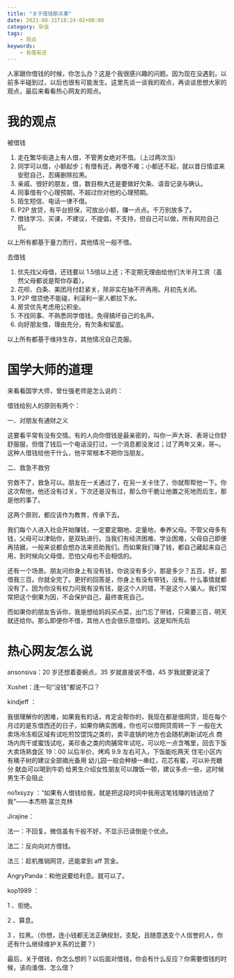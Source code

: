 ```yaml
---
title: "关于借钱那点事"
date: 2021-08-31T18:24:02+08:00
category: 杂谈
tags:
    - 观点
keywords:
    - 有借有还
---
```


人家跟你借钱的时候，你怎么办？这是个我很感兴趣的问题。因为现在没遇到，以前多半碰到过，以后也很有可能发生。这里先谈一谈我的观点，再谈谈思想大家的观点，最后来看看热心网友的观点。



# 我的观点

被借钱

1. 走在繁华街道上有人借，不管男女绝对不借。（上过两次当）
2. 同学可以借，小额起步；有借有还，再借不难；小都还不起，就以昔日情谊来安慰自己，忍痛删除拉黑。
3. 亲戚、很好的朋友，借，数目稍大还是要做好欠条、语音记录与确认。
4. 同事借有个心理预期，不超过你对他的心理预期。
5. 陌生短信、电话一律不借。
6. P2P 放贷，有平台担保，可放出小额，赚一点点。千万别放多了。
7. 借钱学习、买课，不建议，不提倡，不支持，但自己可以做，所有风险自己抗。

以上所有都基于量力而行，其他情况一般不借。



去借钱

1. 优先找父母借，还钱要以 1.5倍以上还；不定期无理由给他们大半月工资（虽然父母都说是帮你存着）。
2. 花呗、白条、美团月付赶紧关，除非实在抽不开再用。月初先关闭。
3. P2P 借贷绝不能碰，利滚利一家人都拉下水。
4. 房贷优先考虑用公积金。
5. 不找同事、不熟悉同学借钱，免得搞坏自己的名声。
6. 向好朋友借，理由充分，有欠条和留底。

以上所有都基于维持生存，其他情况自己克服。

# 国学大师的道理

来看看国学大师，曾仕强老师是怎么说的：



借钱给别人的原则有两个：

一、对朋友有通财之义

这要看平常有没有交情。有的人向你借钱是最亲密的，叫你一声大哥、表哥让你舒舒服服，但借了钱后一个电话没打过，一个消息都没发过；过了两年又来，哥~。这种人借钱给他干什么，他平常根本不把你当朋友。



二、救急不救穷

穷救不了，救急可以。朋友在一关通过了，在另一关卡住了，你就帮帮他一下。你这次帮他，他还没有过关，下次还是没有过，那么你干脆让他置之死地而后生，那是他的事了。



这两个原则，都应该作为教育，传承下去。



我们每个人进入社会开始赚钱，一定要定期地、定量地，奉养父母。不管父母多有钱，父母可以津贴你，是双轨进行。当我们有经济困难、学业困难，父母自己即便再拮据，一般来说都会想办法来资助我们。而如果我们赚了钱，都自己藏起来自己用，到时候向父母借，恐怕父母也不会相信的。



还有一个场景。朋友问你身上有没有钱，你说没有多少，那是多少？五百，好，那借我三百。你就全完了。更好的回答是，你身上有没有带钱，没有。什么事情就都没有了。因为你没有权力问我有没有钱，是这个人的错，不是这个人骗人。我们常常把这个倒果为因，不会保护自己，最终害死自己。



而如果你的朋友告诉你，我是想给妈妈买点菜，出门忘了带钱，只需要三百，明天就还给你。那么即便你不借，其他人也会很乐意借的。这是知所先后



# 热心网友怎么说

ansonsiva：20 岁还想着委婉点，35 岁就直接说不借，45 岁我就要说滚了



Xushet：连一句“没钱”都说不口？



kindjeff ：

我很理解你的困难，如果我有的话，肯定会帮你的，我现在都是借网贷，现在每个月过的是东借西还的日子，如果你确实困难，你也可以借网贷周转一下 一般在大卖场冷冻柜区域有试吃煎饺馄饨之类的，卖平底锅的地方也会随机刷新试吃点 商场内肉干或蜜饯试吃，美珍香之类的肉脯常年试吃，可以吃一点含嘴里，回去下饭 大卖场熟食区 19：00 以后半价，烤鸡 9.9 左右可入，下饭能吃两天 住宅小区内有橘子树的建议全部摘光备用 幼儿园一般会种植一串红，花芯有蜜，可以补充糖分 献血可以喝到牛奶 给男生介绍女性朋友可以蹭饭一顿，建议多点一些，这时候男生不会阻止



no1xsyzy ：“如果有人借钱给我，就是把这段时间中我用这笔钱赚的钱送给了我”——本杰明·富兰克林



Jirajine：

法一：不回复。微信虽有千般不好，不显示已读倒是个优点。

法二：反向向对方借钱。

法三：趁机推销网贷，还能拿到 aff 赏金。

AngryPanda：和他说要给利息。就可以了。



kop1989 ：

1 、拒绝。

2 、算息。

3 、拉黑。（你想，连小钱都无法正确规划，支配，且随意透支个人信誉的人，你还有什么继续维护关系的比要？）





最后，关于借钱，你怎么想的？以后面对借钱，你会有什么反应？你需要借钱的时候，该向谁借、怎么借？
